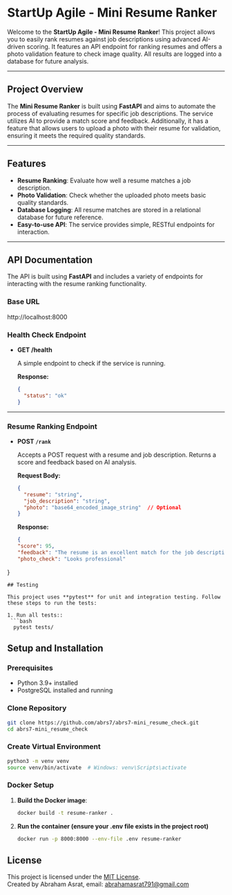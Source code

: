 # StartUp Agile - Mini Resume Ranker

Welcome to the **StartUp Agile - Mini Resume Ranker**! This project allows you to easily rank resumes against job descriptions using advanced AI-driven scoring. It features an API endpoint for ranking resumes and offers a photo validation feature to check image quality. All results are logged into a database for future analysis.

---


## Project Overview

The **Mini Resume Ranker** is built using **FastAPI** and aims to automate the process of evaluating resumes for specific job descriptions. The service utilizes AI to provide a match score and feedback. Additionally, it has a feature that allows users to upload a photo with their resume for validation, ensuring it meets the required quality standards.

---

## Features

- **Resume Ranking**: Evaluate how well a resume matches a job description.
- **Photo Validation**: Check whether the uploaded photo meets basic quality standards.
- **Database Logging**: All resume matches are stored in a relational database for future reference.
- **Easy-to-use API**: The service provides simple, RESTful endpoints for interaction.

---

## API Documentation

The API is built using **FastAPI** and includes a variety of endpoints for interacting with the resume ranking functionality.

### Base URL

http://localhost:8000

### Health Check Endpoint

- **GET /health**

  A simple endpoint to check if the service is running.

  **Response:**

  ```json
  {
    "status": "ok"
  }
  ```

---

### Resume Ranking Endpoint

- **POST `/rank`**

  Accepts a POST request with a resume and job description. Returns a score and feedback based on AI analysis.

  **Request Body:**
  ```json
  {
    "resume": "string",
    "job_description": "string",
    "photo": "base64_encoded_image_string"  // Optional
  }
  ```
  **Response:**
  ```json
  {
  "score": 95,
  "feedback": "The resume is an excellent match for the job description. The candidate's 6+ years of Python backend experience, specific experience with FastAPI,  proven LLM integration (OpenAI GPT),  CI/CD implementation with Docker and GitHub Actions, and focus on API performance optimization align perfectly with the requirements.  The mention of mentoring and open-source contributions adds value. The only minor gap is a lack of explicit mention of integrating models beyond OpenAI, but the experience with GPT and focus on LLM applications strongly suggests transferrable skills. The candidate's experience surpasses the minimum requirements.",
  "photo_check": "Looks professional"
}
  ```
## Testing

This project uses **pytest** for unit and integration testing. Follow these steps to run the tests:

1. Run all tests::
   ```bash
    pytest tests/
   ```

  ## Setup and Installation

### Prerequisites

- Python 3.9+ installed
- PostgreSQL installed and running

### Clone Repository

```bash
git clone https://github.com/abrs7/abrs7-mini_resume_check.git
cd abrs7-mini_resume_check
```



### Create Virtual Environment

```bash
python3 -m venv venv
source venv/bin/activate  # Windows: venv\Scripts\activate
```
### Docker Setup

1. **Build the Docker image**:
   ```bash
   docker build -t resume-ranker .
   ```
2. **Run the container (ensure your .env file exists in the project root)**
    ```bash
    docker run -p 8000:8000 --env-file .env resume-ranker
    ```
## License

This project is licensed under the [MIT License](LICENSE).  
Created by Abraham Asrat, email: abrahamasrat791@gmail.com